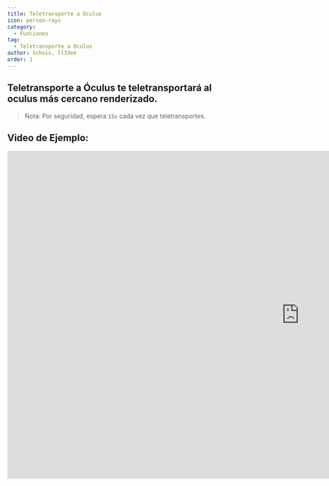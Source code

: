```yaml
---
title: Teletransporte a Oculus
icon: person-rays
category:
  - Funciones
tag:
  - Teletransporte a Oculus
author: Schvis, ll33ee
order: 1
---
```


## Teletransporte a Óculus te teletransportará al oculus más cercano renderizado.

> Nota: Por seguridad, espera `15s` cada vez que teletransportes.

## Video de Ejemplo:

<div class="iframe-container"><iframe width="1328" height="747" src="https://www.youtube.com/embed/j2Yu31J7Yh4?list=PL5eI1Tb64p56g27qfYk7VuFTz4FK6YrKa" title="Korepi - Oculi/ChestTeleport" frameborder="0" allow="accelerometer; autoplay; clipboard-write; encrypted-media; gyroscope; picture-in-picture; web-share" referrerpolicy="strict-origin-when-cross-origin" allowfullscreen></iframe></div>